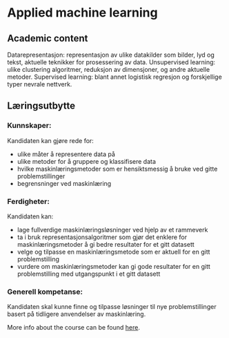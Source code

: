 # Applied machine learning

## Academic content
Datarepresentasjon: representasjon av ulike datakilder som bilder, lyd og tekst, aktuelle teknikker for prosessering av data.
Unsupervised learning: ulike clustering algoritmer, reduksjon av dimensjoner, og andre aktuelle metoder.
Supervised learning: blant annet logistisk regresjon og forskjellige typer nevrale nettverk.

## Læringsutbytte
### Kunnskaper:
Kandidaten kan gjøre rede for:

- ulike måter å representere data på
- ulike metoder for å gruppere og klassifisere data
- hvilke maskinlæringsmetoder som er hensiktsmessig å bruke ved gitte problemstillinger
- begrensninger ved maskinlæring

### Ferdigheter:
Kandidaten kan:

- lage fullverdige maskinlæringsløsninger ved hjelp av et rammeverk
- ta i bruk representasjonsalgoritmer som gjør det enklere for maskinlæringsmetoder å gi bedre resultater for et gitt datasett
- velge og tilpasse en maskinlæringsmetode som er aktuell for en gitt problemstilling
- vurdere om maskinlæringsmetoder kan gi gode resultater for en gitt problemstilling med utgangspunkt i et gitt datasett

### Generell kompetanse:
Kandidaten skal kunne finne og tilpasse løsninger til nye problemstillinger basert på tidligere anvendelser av maskinlæring.

More info about the course can be found [here](https://www.ntnu.no/studier/emner/TDAT3025#tab=omEmnet).


